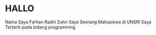 # HALLO
Nama Saya Farhan Radhi Zuhri
Saya Seorang Mahasiswa di UNSRI
Saya Tertarik pada bidang programming

<!---
farhanradhi/farhanradhi is a ✨ special ✨ repository because its `README.md` (this file) appears on your GitHub profile.
You can click the Preview link to take a look at your changes.
--->
